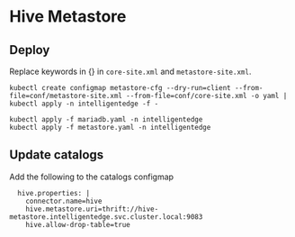 # Hive Metastore

## Deploy

Replace keywords in {} in `core-site.xml` and `metastore-site.xml`.

```
kubectl create configmap metastore-cfg --dry-run=client --from-file=conf/metastore-site.xml --from-file=conf/core-site.xml -o yaml | kubectl apply -n intelligentedge -f -
```
```
kubectl apply -f mariadb.yaml -n intelligentedge
kubectl apply -f metastore.yaml -n intelligentedge
```

## Update catalogs

Add the following to the catalogs configmap

```
  hive.properties: |
    connector.name=hive
    hive.metastore.uri=thrift://hive-metastore.intelligentedge.svc.cluster.local:9083
    hive.allow-drop-table=true
```
